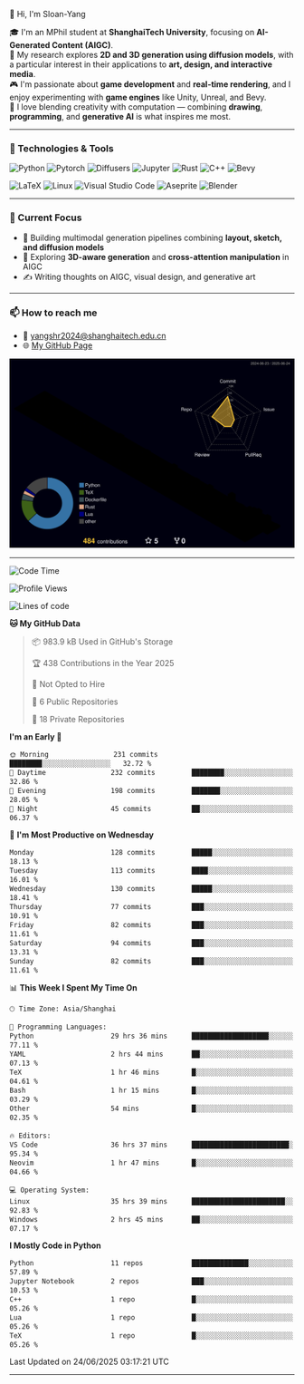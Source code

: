👋 Hi, I'm Sloan-Yang

🎓 I'm an MPhil student at **ShanghaiTech University**, focusing on **AI-Generated Content (AIGC)**.  
🧠 My research explores **2D and 3D generation using diffusion models**, with a particular interest in their applications to **art, design, and interactive media**.  
🎮 I'm passionate about **game development** and **real-time rendering**, and I enjoy experimenting with **game engines** like Unity, Unreal, and Bevy.  
🎨 I love blending creativity with computation — combining **drawing**, **programming**, and **generative AI** is what inspires me most.

---

### 🧰 Technologies & Tools

![Python](https://img.shields.io/badge/python-%233776AB.svg?style=for-the-badge&logo=python&logoColor=white)
![Pytorch](https://img.shields.io/badge/pytorch-%23EE4C2C.svg?style=for-the-badge&logo=pytorch&logoColor=white)
![Diffusers](https://img.shields.io/badge/diffusers-HuggingFace-yellow?style=for-the-badge&logo=huggingface&logoColor=black)
![Jupyter](https://img.shields.io/badge/Jupyter-%23F37626.svg?style=for-the-badge&logo=Jupyter&logoColor=white)
![Rust](https://img.shields.io/badge/Rust-%23000000.svg?style=for-the-badge&logo=rust&logoColor=white)
![C++](https://img.shields.io/badge/C++-%2300599C.svg?style=for-the-badge&logo=c%2B%2B&logoColor=white)
![Bevy](https://img.shields.io/badge/Bevy-000000.svg?style=for-the-badge&logo=bevy&logoColor=white)

![LaTeX](https://img.shields.io/badge/LaTeX-47A141?style=for-the-badge&logo=latex&logoColor=white)
![Linux](https://img.shields.io/badge/Linux-FCC624?style=for-the-badge&logo=linux&logoColor=black)
![Visual Studio Code](https://img.shields.io/badge/VSCode-0078d7.svg?style=for-the-badge&logo=visual-studio-code&logoColor=white)
![Aseprite](https://img.shields.io/badge/Aseprite-FFFFFF?style=for-the-badge&logo=Aseprite&logoColor=%237D929E)
![Blender](https://img.shields.io/badge/Blender-F5792A?style=for-the-badge&logo=blender&logoColor=white)

---

### 🔭 Current Focus

- 🎨 Building multimodal generation pipelines combining **layout, sketch, and diffusion models**
- 🧪 Exploring **3D-aware generation** and **cross-attention manipulation** in AIGC
- ✍️ Writing thoughts on AIGC, visual design, and generative art

---

### 📫 How to reach me

- 📧 <a href="mailto:yangshr2024@shanghaitech.edu.cn">yangshr2024@shanghaitech.edu.cn</a>
- 🌐 [My GitHub Page](https://sloan-yang.github.io)  



![3D Profile](https://raw.githubusercontent.com/Sloan-Yang/Sloan-Yang/main/profile-3d-contrib/profile-night-rainbow.svg)

---


<!--START_SECTION:waka-->
![Code Time](http://img.shields.io/badge/Code%20Time-266%20hrs%2015%20mins-blue)

![Profile Views](http://img.shields.io/badge/Profile%20Views-4-blue)

![Lines of code](https://img.shields.io/badge/From%20Hello%20World%20I%27ve%20Written-2.0%20million%20lines%20of%20code-blue)

**🐱 My GitHub Data** 

> 📦 983.9 kB Used in GitHub's Storage 
 > 
> 🏆 438 Contributions in the Year 2025
 > 
> 🚫 Not Opted to Hire
 > 
> 📜 6 Public Repositories 
 > 
> 🔑 18 Private Repositories 
 > 
**I'm an Early 🐤** 

```text
🌞 Morning                231 commits         ████████░░░░░░░░░░░░░░░░░   32.72 % 
🌆 Daytime                232 commits         ████████░░░░░░░░░░░░░░░░░   32.86 % 
🌃 Evening                198 commits         ███████░░░░░░░░░░░░░░░░░░   28.05 % 
🌙 Night                  45 commits          ██░░░░░░░░░░░░░░░░░░░░░░░   06.37 % 
```
📅 **I'm Most Productive on Wednesday** 

```text
Monday                   128 commits         █████░░░░░░░░░░░░░░░░░░░░   18.13 % 
Tuesday                  113 commits         ████░░░░░░░░░░░░░░░░░░░░░   16.01 % 
Wednesday                130 commits         █████░░░░░░░░░░░░░░░░░░░░   18.41 % 
Thursday                 77 commits          ███░░░░░░░░░░░░░░░░░░░░░░   10.91 % 
Friday                   82 commits          ███░░░░░░░░░░░░░░░░░░░░░░   11.61 % 
Saturday                 94 commits          ███░░░░░░░░░░░░░░░░░░░░░░   13.31 % 
Sunday                   82 commits          ███░░░░░░░░░░░░░░░░░░░░░░   11.61 % 
```


📊 **This Week I Spent My Time On** 

```text
🕑︎ Time Zone: Asia/Shanghai

💬 Programming Languages: 
Python                   29 hrs 36 mins      ███████████████████░░░░░░   77.11 % 
YAML                     2 hrs 44 mins       ██░░░░░░░░░░░░░░░░░░░░░░░   07.13 % 
TeX                      1 hr 46 mins        █░░░░░░░░░░░░░░░░░░░░░░░░   04.61 % 
Bash                     1 hr 15 mins        █░░░░░░░░░░░░░░░░░░░░░░░░   03.29 % 
Other                    54 mins             █░░░░░░░░░░░░░░░░░░░░░░░░   02.35 % 

🔥 Editors: 
VS Code                  36 hrs 37 mins      ████████████████████████░   95.34 % 
Neovim                   1 hr 47 mins        █░░░░░░░░░░░░░░░░░░░░░░░░   04.66 % 

💻 Operating System: 
Linux                    35 hrs 39 mins      ███████████████████████░░   92.83 % 
Windows                  2 hrs 45 mins       ██░░░░░░░░░░░░░░░░░░░░░░░   07.17 % 
```

**I Mostly Code in Python** 

```text
Python                   11 repos            ██████████████░░░░░░░░░░░   57.89 % 
Jupyter Notebook         2 repos             ███░░░░░░░░░░░░░░░░░░░░░░   10.53 % 
C++                      1 repo              █░░░░░░░░░░░░░░░░░░░░░░░░   05.26 % 
Lua                      1 repo              █░░░░░░░░░░░░░░░░░░░░░░░░   05.26 % 
TeX                      1 repo              █░░░░░░░░░░░░░░░░░░░░░░░░   05.26 % 
```




 Last Updated on 24/06/2025 03:17:21 UTC
<!--END_SECTION:waka-->

---





